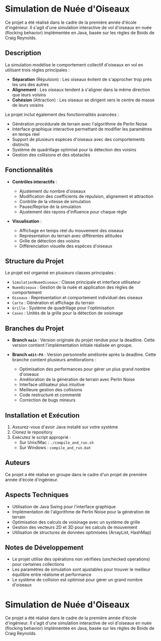 # Simulation de Nuée d'Oiseaux

Ce projet a été réalisé dans le cadre de la première année d'école d'ingénieur. Il s'agit d'une simulation interactive de vol d'oiseaux en nuée (flocking behavior) implémentée en Java, basée sur les règles de Boids de Craig Reynolds.

## Description

La simulation modélise le comportement collectif d'oiseaux en vol en utilisant trois règles principales :
- **Séparation** (Répulsion) : Les oiseaux évitent de s'approcher trop près les uns des autres
- **Alignement** : Les oiseaux tendent à s'aligner dans la même direction que leurs voisins
- **Cohésion** (Attraction) : Les oiseaux se dirigent vers le centre de masse de leurs voisins

Le projet inclut également des fonctionnalités avancées :
- Génération procédurale de terrain avec l'algorithme de Perlin Noise
- Interface graphique interactive permettant de modifier les paramètres en temps réel
- Support de plusieurs espèces d'oiseaux avec des comportements distincts
- Système de quadrillage optimisé pour la détection des voisins
- Gestion des collisions et des obstacles

## Fonctionnalités

- **Contrôles interactifs** :
  - Ajustement du nombre d'oiseaux
  - Modification des coefficients de répulsion, alignement et attraction
  - Contrôle de la vitesse de simulation
  - Pause/Reprise de la simulation
  - Ajustement des rayons d'influence pour chaque règle

- **Visualisation** :
  - Affichage en temps réel du mouvement des oiseaux
  - Représentation du terrain avec différentes altitudes
  - Grille de détection des voisins
  - Différenciation visuelle des espèces d'oiseaux

## Structure du Projet

Le projet est organisé en plusieurs classes principales :
- `SimulationNueeOiseaux` : Classe principale et interface utilisateur
- `NueeOiseaux` : Gestion de la nuée et application des règles de comportement
- `Oiseaux` : Représentation et comportement individuel des oiseaux
- `Carte` : Génération et affichage du terrain
- `Grille` : Système de quadrillage pour l'optimisation
- `Cases` : Unités de la grille pour la détection de voisinage

## Branches du Projet

- **Branch `main`** : Version originale du projet rendue pour la deadline. Cette version contient l'implémentation initiale réalisée en groupe.

- **Branch `edit-PA`** : Version personnelle améliorée après la deadline. Cette branche contient plusieurs améliorations :
  - Optimisation des performances pour gérer un plus grand nombre d'oiseaux
  - Amélioration de la génération de terrain avec Perlin Noise
  - Interface utilisateur plus intuitive
  - Meilleure gestion des collisions
  - Code restructuré et commenté
  - Correction de bugs mineurs

## Installation et Exécution

1. Assurez-vous d'avoir Java installé sur votre système
2. Clonez le repository
3. Exécutez le script approprié :
   - Sur Unix/Mac : `./compile_and_run.sh`
   - Sur Windows : `compile_and_run.bat`

## Auteurs

Ce projet a été réalisé en groupe dans le cadre d'un projet de première année d'école d'ingénieur.

## Aspects Techniques

- Utilisation de Java Swing pour l'interface graphique
- Implémentation de l'algorithme de Perlin Noise pour la génération de terrain
- Optimisation des calculs de voisinage avec un système de grille
- Gestion des vecteurs 2D et 3D pour les calculs de mouvement
- Utilisation de structures de données optimisées (ArrayList, HashMap)

## Notes de Développement

- Le projet utilise des opérations non vérifiées (unchecked operations) pour certaines collections
- Les paramètres de simulation sont ajustables pour trouver le meilleur équilibre entre réalisme et performance
- Le système de collision est optimisé pour gérer un grand nombre d'oiseaux

# Simulation de Nuée d'Oiseaux

Ce projet a été réalisé dans le cadre de la première année d'école d'ingénieur. Il s'agit d'une simulation interactive de vol d'oiseaux en nuée (flocking behavior) implémentée en Java, basée sur les règles de Boids de Craig Reynolds.

